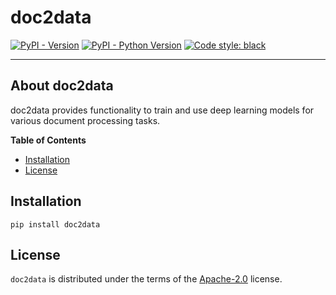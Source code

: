 # doc2data

[![PyPI - Version](https://img.shields.io/pypi/v/doc2data.svg)](https://pypi.org/project/doc2data)
[![PyPI - Python Version](https://img.shields.io/pypi/pyversions/doc2data.svg)](https://pypi.org/project/doc2data)
[![Code style: black](https://img.shields.io/badge/code%20style-black-000000.svg)](https://github.com/psf/black)

-----

## About doc2data
doc2data provides functionality to train and use deep learning models for various document processing tasks.


**Table of Contents**

- [Installation](#installation)
- [License](#license)

## Installation

```console
pip install doc2data
```

## License

`doc2data` is distributed under the terms of the [Apache-2.0](https://spdx.org/licenses/Apache-2.0.html) license.
